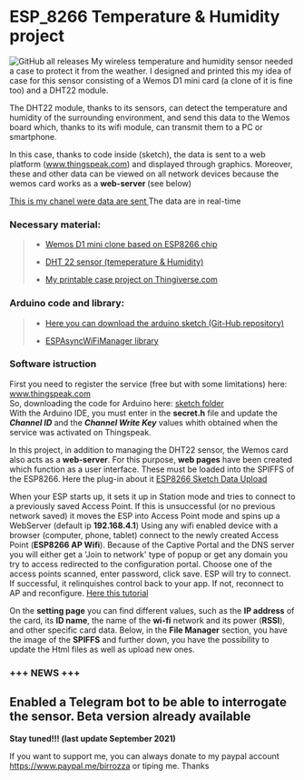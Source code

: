 # ESP_8266 Temperature & Humidity project
<img alt="GitHub all releases" src="https://img.shields.io/github/downloads/birrozza/esp_8266_T-H/total">
My wireless temperature and humidity sensor needed a case to protect it from the weather. I designed and printed this my idea of  case for this sensor consisting of a Wemos D1 mini card (a clone of it is fine too) and a DHT22 module.

<p>The DHT22 module, thanks to its sensors, can detect the temperature and humidity of the surrounding environment, and send this data to the Wemos board which, thanks to its wifi module, can transmit them to a PC or smartphone.</p>

In this case, thanks to code inside (sketch), the data is sent to a web platform (www.thingspeak.com) and displayed through graphics. Moreover, these and other data can be viewed on all network devices because the wemos card works as a <strong>web-server </strong>(see below)


[This is my chanel were data are sent ](https://thingspeak.com/channels/867219)  The data are in real-time

<h3>Necessary material:</h3>

<blockquote>
<ul>
<li><p> <a href="https://www.banggood.com/Geekcreit-D1-mini-V2_2_0-WIFI-Internet-Development-Board-Based-ESP8266-4MB-FLASH-ESP-12S-Chip-p-1143874.html?p=MX1504307245201310VT&custlinkid=673886">Wemos D1 mini clone based on ESP8266 chip </a></p></li>
<li><p> <a href="https://www.banggood.com/AM2302-DHT22-Temperature-And-Humidity-Sensor-Module-For-Arduino-SCM-p-937403.html?rmmds=search&cur_warehouse=CN">DHT 22 sensor (temeperature & Humidity)</a></p></li>
<li><p> <a href="https://www.thingiverse.com/thing:3965015">My printable case project on Thingiverse.com</a></p></li>
</ul>
</blockquote>

<h3>Arduino code and library:</h3>
<blockquote> 
<ul>
<li>
<p> <a href="https://github.com/birrozza/esp_8266_T-H">Here you can download the arduino sketch (Git-Hub repository)</a></p>
</li>
<li>
<p> <a href="https://github.com/alanswx/ESPAsyncWiFiManager">ESPAsyncWiFiManager library</a></p>
</li>
</ul>
</blockquote>
<h3>Software istruction</h3>

<p>First you need to register the service (free but with some limitations) here:  <a href="https://thingspeak.com">www.thingspeak.com</a>
<br> 
 So,  downloading the code for Arduino here: <a href="https://mega.nz/folder/5xNTyIzC#M9TTcUxb8Wu45iBey7yj3w"> sketch folder</a> 
<br>
With the Arduino IDE, you must enter in the <strong>secret.h</strong> file and update the <em><strong>Channel ID</em></strong> and the <em><strong>Channel Write Key</strong></em> values whith obtained when the service was activated on Thingspeak.</p>

In this project, in addition to managing the DHT22 sensor, the Wemos card also acts as a <strong>web-server</strong>. For this purpose, <strong>web pages</strong> have been created which function as a user interface. These must be loaded into the SPIFFS of the ESP8266. Here the plug-in about it [ESP8266 Sketch Data Upload](https://github.com/esp8266/arduino-esp8266fs-plugin)

When your ESP starts up, it sets it up in Station mode and tries to connect to a previously saved Access Point.
If this is unsuccessful (or no previous network saved) it moves the ESP into Access Point mode and spins up a  WebServer (default ip <strong>192.168.4.1</strong>)
Using any wifi enabled device with a browser (computer, phone, tablet) connect to the newly created Access Point (<strong>ESP8266 AP Wifi</strong>).
Because of the Captive Portal and the DNS server you will either get a 'Join to network' type of popup or get any domain you try to access redirected to the configuration portal.
Choose one of the access points scanned, enter password, click save.
ESP will try to connect. If successful, it relinquishes control back to your app. If not, reconnect to AP and reconfigure.
[Here this tutorial](https://github.com/alanswx/ESPAsyncWiFiManager)

On the <strong>setting page</strong> you can find different values, such as the <strong>IP address</strong> of the card, its <strong>ID name</strong>, the name of the <strong>wi-fi</strong> network and its power (<strong>RSSI</strong>), and other specific card data.
Below, in the <strong>File Manager</strong> section, you have the image of the <strong>SPIFFS</strong> and further down, you have the possibility to update the Html files as well as upload new ones.

<h3><strong>+++ NEWS +++</strong></h3>

<h2><strong>Enabled a Telegram bot to be able to interrogate the sensor. Beta version already available</strong></h2>

<strong>Stay tuned!!! (last update September 2021)</strong>

If you want to support me, you can always donate to my paypal account https://www.paypal.me/birrozza  or tiping me. Thanks